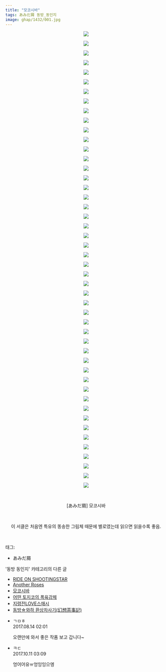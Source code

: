 ```yaml
---
title: "모코시바"
tags: あみだ屑 동방_동인지
image: ghap/1432/001.jpg
---
```

<div class="article">
<p style="text-align: center; clear: none; float: none;"><img src="{{ site.nasurl }}/ghap/1432/001.jpg"/></p>
<p style="text-align: center; clear: none; float: none;"><img src="{{ site.nasurl }}/ghap/1432/002.jpg"/></p>
<p style="text-align: center; clear: none; float: none;"><img src="{{ site.nasurl }}/ghap/1432/003.jpg"/></p>
<p style="text-align: center; clear: none; float: none;"><img src="{{ site.nasurl }}/ghap/1432/004.jpg"/></p>
<p style="text-align: center; clear: none; float: none;"><img src="{{ site.nasurl }}/ghap/1432/005.jpg"/></p>
<p style="text-align: center; clear: none; float: none;"><img src="{{ site.nasurl }}/ghap/1432/006.jpg"/></p>
<p style="text-align: center; clear: none; float: none;"><img src="{{ site.nasurl }}/ghap/1432/007.jpg"/></p>
<p style="text-align: center; clear: none; float: none;"><img src="{{ site.nasurl }}/ghap/1432/008.jpg"/></p>
<p style="text-align: center; clear: none; float: none;"><img src="{{ site.nasurl }}/ghap/1432/009.jpg"/></p>
<p style="text-align: center; clear: none; float: none;"><img src="{{ site.nasurl }}/ghap/1432/010.jpg"/></p>
<p style="text-align: center; clear: none; float: none;"><img src="{{ site.nasurl }}/ghap/1432/011.jpg"/></p>
<p style="text-align: center; clear: none; float: none;"><img src="{{ site.nasurl }}/ghap/1432/012.jpg"/></p>
<p style="text-align: center; clear: none; float: none;"><img src="{{ site.nasurl }}/ghap/1432/013.jpg"/></p>
<p style="text-align: center; clear: none; float: none;"><img src="{{ site.nasurl }}/ghap/1432/014.jpg"/></p>
<p style="text-align: center; clear: none; float: none;"><img src="{{ site.nasurl }}/ghap/1432/015.jpg"/></p>
<p style="text-align: center; clear: none; float: none;"><img src="{{ site.nasurl }}/ghap/1432/016.jpg"/></p>
<p style="text-align: center; clear: none; float: none;"><img src="{{ site.nasurl }}/ghap/1432/017.jpg"/></p>
<p style="text-align: center; clear: none; float: none;"><img src="{{ site.nasurl }}/ghap/1432/018.jpg"/></p>
<p style="text-align: center; clear: none; float: none;"><img src="{{ site.nasurl }}/ghap/1432/019.jpg"/></p>
<p style="text-align: center; clear: none; float: none;"><img src="{{ site.nasurl }}/ghap/1432/020.jpg"/></p>
<p style="text-align: center; clear: none; float: none;"><img src="{{ site.nasurl }}/ghap/1432/021.jpg"/></p>
<p style="text-align: center; clear: none; float: none;"><img src="{{ site.nasurl }}/ghap/1432/022.jpg"/></p>
<p style="text-align: center; clear: none; float: none;"><img src="{{ site.nasurl }}/ghap/1432/023.jpg"/></p>
<p style="text-align: center; clear: none; float: none;"><img src="{{ site.nasurl }}/ghap/1432/024.jpg"/></p>
<p style="text-align: center; clear: none; float: none;"><img src="{{ site.nasurl }}/ghap/1432/025.jpg"/></p>
<p style="text-align: center; clear: none; float: none;"><img src="{{ site.nasurl }}/ghap/1432/026.jpg"/></p>
<p style="text-align: center; clear: none; float: none;"><img src="{{ site.nasurl }}/ghap/1432/027.jpg"/></p>
<p style="text-align: center; clear: none; float: none;"><img src="{{ site.nasurl }}/ghap/1432/028.jpg"/></p>
<p style="text-align: center; clear: none; float: none;"><img src="{{ site.nasurl }}/ghap/1432/029.jpg"/></p>
<p style="text-align: center; clear: none; float: none;"><img src="{{ site.nasurl }}/ghap/1432/030.jpg"/></p>
<p style="text-align: center; clear: none; float: none;"><img src="{{ site.nasurl }}/ghap/1432/031.jpg"/></p>
<p style="text-align: center; clear: none; float: none;"><img src="{{ site.nasurl }}/ghap/1432/032.jpg"/></p>
<p style="text-align: center; clear: none; float: none;"><img src="{{ site.nasurl }}/ghap/1432/033.jpg"/></p>
<p style="text-align: center; clear: none; float: none;"><img src="{{ site.nasurl }}/ghap/1432/034.jpg"/></p>
<p style="text-align: center; clear: none; float: none;"><img src="{{ site.nasurl }}/ghap/1432/035.jpg"/></p>
<p style="text-align: center; clear: none; float: none;"><img src="{{ site.nasurl }}/ghap/1432/036.jpg"/></p>
<p style="text-align: center; clear: none; float: none;"><img src="{{ site.nasurl }}/ghap/1432/037.jpg"/></p>
<p style="text-align: center; clear: none; float: none;"><img src="{{ site.nasurl }}/ghap/1432/038.jpg"/></p>
<p style="text-align: center; clear: none; float: none;"><img src="{{ site.nasurl }}/ghap/1432/039.jpg"/></p>
<p style="text-align: center; clear: none; float: none;"><img src="{{ site.nasurl }}/ghap/1432/040.jpg"/></p>
<p style="text-align: center; clear: none; float: none;"><img src="{{ site.nasurl }}/ghap/1432/041.jpg"/></p>
<p style="text-align: center; clear: none; float: none;"><img src="{{ site.nasurl }}/ghap/1432/042.jpg"/></p>
<p style="text-align: center; clear: none; float: none;"><img src="{{ site.nasurl }}/ghap/1432/043.jpg"/></p>
<p style="text-align: center; clear: none; float: none;"><img src="{{ site.nasurl }}/ghap/1432/044.jpg"/></p>
<p style="text-align: center; clear: none; float: none;"><img src="{{ site.nasurl }}/ghap/1432/045.jpg"/></p>
<p style="text-align: center; clear: none; float: none;"><img src="{{ site.nasurl }}/ghap/1432/046.jpg"/></p>
<p style="text-align: center; clear: none; float: none;"><img src="{{ site.nasurl }}/ghap/1432/047.jpg"/></p>
<p style="text-align: center; clear: none; float: none;"><img src="{{ site.nasurl }}/ghap/1432/048.jpg"/></p>
<p style="text-align: center; clear: none; float: none;"><br/></p>
<p style="text-align: center; clear: none; float: none;">[あみだ屑] 모코시바</p>
<p style="text-align: center; clear: none; float: none;"><br/></p>
<p style="text-align: center; clear: none; float: none;">이 서클은 처음엔 특유의 똥송한 그림체 때문에 별로였는데 읽으면 읽을수록 좋음.</p>
<p><br/></p>
</div><div class="tagTrail">
<p>태그: </p>
<ul>
<li>あみだ屑</li>
</ul>
</div><div class="another">
<p>'동방 동인지' 카테고리의 다른 글</p>
<ul>
<li><a href="/2016-08-08-ghap_1435">RIDE ON SHOOTINGSTAR</a></li>
<li><a href="/2016-08-08-ghap_1433">Another Roses</a></li>
<li><a href="/2016-08-08-ghap_1432">모코시바</a></li>
<li><a href="/2016-08-08-ghap_1431">어떤 토지코의 폭육강체</a></li>
<li><a href="/2016-08-08-ghap_1430">지령전LOVE스매시</a></li>
<li><a href="/2016-08-08-ghap_1428">동방☆와하 환상차사기(幻想茶事記)</a></li>
</ul>
</div><div class="cb_module cb_fluid">
<div class="cb_wrt cb_profile">
<div class="comment">
<ul>
<li class="cb_thumb_off" id="comment15059047">
<div class="cb_comment_area">
<div class="cb_info_area">
<div class="cb_section">
<span class="cb_nick_name">ㄱㅁㅎ</span>
</div>
<div class="cb_section">
<span class="cb_date">2017.08.14 02:01 </span>
</div>
</div>
<div class="cb_dsc_comment">
<p class="cb_dsc">
											오랜만에 와서 좋은 작품 보고 갑니다~
										</p>
</div>
</div></li>
<li class="cb_thumb_off" id="comment15102311">
<div class="cb_comment_area">
<div class="cb_info_area">
<div class="cb_section">
<span class="cb_nick_name">ㅋㄷ</span>
</div>
<div class="cb_section">
<span class="cb_date">2017.10.11 03:09 </span>
</div>
</div>
<div class="cb_dsc_comment">
<p class="cb_dsc">
											엉어어유ㅠ엉잉잉으엥
										</p>
</div>
</div></li>
</ul>
</div>
</div><!-- commentList close -->
</div>